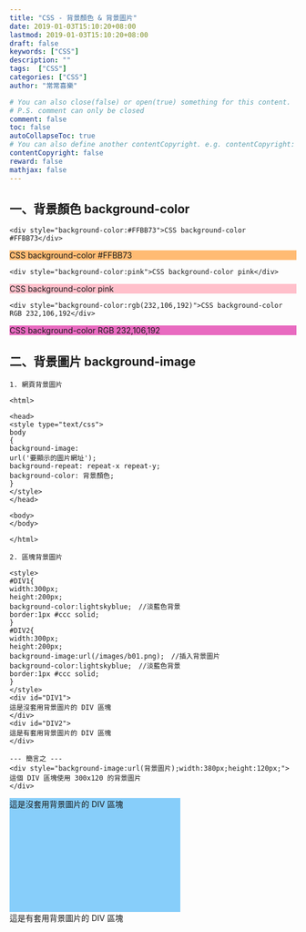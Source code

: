 ```yaml
---
title: "CSS - 背景顏色 & 背景圖片"
date: 2019-01-03T15:10:20+08:00
lastmod: 2019-01-03T15:10:20+08:00
draft: false
keywords: ["CSS"]
description: ""
tags:  ["CSS"]
categories: ["CSS"]
author: "常常喜樂"

# You can also close(false) or open(true) something for this content.
# P.S. comment can only be closed
comment: false
toc: false
autoCollapseToc: true
# You can also define another contentCopyright. e.g. contentCopyright: "This is another copyright."
contentCopyright: false
reward: false
mathjax: false
---
```


## 一、背景顏色 background-color

```
<div style="background-color:#FFBB73">CSS background-color #FFBB73</div>
```
<div style="background-color:#FFBB73">CSS background-color #FFBB73</div>

```
<div style="background-color:pink">CSS background-color pink</div>
```
<div style="background-color:pink">CSS background-color pink</div>

```
<div style="background-color:rgb(232,106,192)">CSS background-color RGB 232,106,192</div>
```
<div style="background-color:rgb(232,106,192)">CSS background-color RGB 232,106,192</div>  

## 二、背景圖片 background-image

```
1. 網頁背景圖片

<html>

<head>
<style type="text/css">
body
{ 
background-image: 
url('要顯示的圖片網址');
background-repeat: repeat-x repeat-y;
background-color: 背景顏色;
}
</style>
</head>

<body>
</body>

</html>

2. 區塊背景圖片

<style>
#DIV1{
width:300px;
height:200px;
background-color:lightskyblue;　//淡藍色背景
border:1px #ccc solid;
}
#DIV2{
width:300px;
height:200px;
background-image:url(/images/b01.png);　//插入背景圖片
background-color:lightskyblue;　//淡藍色背景
border:1px #ccc solid;
}
</style>
<div id="DIV1">
這是沒套用背景圖片的 DIV 區塊
</div>
<div id="DIV2">
這是有套用背景圖片的 DIV 區塊
</div>

--- 簡言之 ---
<div style="background-image:url(背景圖片);width:380px;height:120px;">
這個 DIV 區塊使用 300x120 的背景圖片
</div>
```

<style>
#DIV1{
width:300px;
height:200px;
background-color:lightskyblue;　//淡藍色背景
border:1px #ccc solid;
}
#DIV2{
width:300px;
height:200px;
background-image:url(/images/b01.png);　//插入背景圖片
background-color:lightskyblue;　//淡藍色背景
border:1px #ccc solid;
}
</style>
<div id="DIV1">
這是沒套用背景圖片的 DIV 區塊
</div>
<div id="DIV2">
這是有套用背景圖片的 DIV 區塊
</div>
